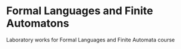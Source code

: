 # Formal Languages and Finite Automatons
Laboratory works for Formal Languages and Finite Automata course

